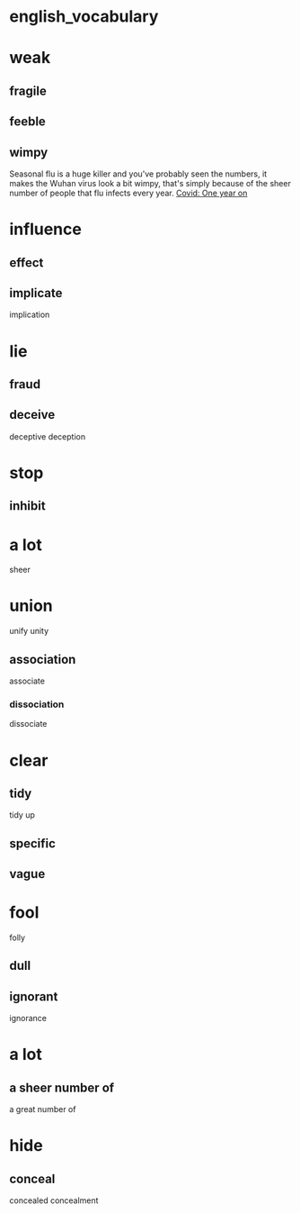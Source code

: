 # english_vocabulary

# weak  
## fragile  
## feeble 
## wimpy  
Seasonal flu is a huge killer and you've probably seen the numbers, it makes the Wuhan virus look a bit wimpy, that's simply because of the sheer number of people that flu infects every year.
[Covid: One year on](https://www.bbc.co.uk/learningenglish/english/features/6-minute-english/ep-210225)

# influence  
## effect
## implicate 
implication

# lie
## fraud  
## deceive  
deceptive deception

# stop
## inhibit

# a lot
sheer 

# union 
unify unity 
## association
associate
### dissociation
dissociate

# clear
## tidy
tidy up
## specific
## vague

# fool
folly
## dull
## ignorant
ignorance

# a lot
## a sheer number of 
a great number of

# hide
## conceal
concealed concealment

